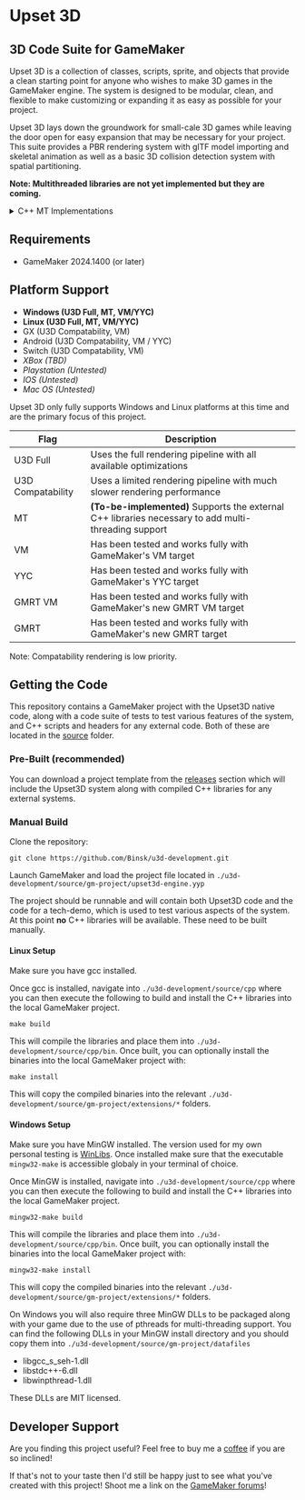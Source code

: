 # Upset 3D
## 3D Code Suite for GameMaker

Upset 3D is a collection of classes, scripts, sprite, and objects that provide a clean starting point for anyone who wishes to make 3D games in the GameMaker engine. The system is designed to be modular, clean, and flexible to make customizing or expanding it as easy as possible for your project.

Upset 3D lays down the groundwork for small-cale 3D games while leaving the door open for easy expansion that may be necessary for your project. This suite provides a PBR rendering system with glTF model importing and skeletal animation as well as a basic 3D collision detection system with spatial partitioning.

**Note: Multithreaded libraries are not yet implemented but they are coming.**
<details>
<summary>C++ MT Implementations</summary>
GameMaker does not support user-defined threading, compute shaders, nor shader storage buffers at this time. As such, a number of important systems will be slow and limited; two of which being collision detection and skeletal animation. Some limitations are worked around through custom C++ libraries but note that these libraries are only supported and compiled for the explicitly supported platforms below. Should GameMaker start including some of these necessary features, the systems will be moved over to GameMaker-native calls.
</details>

## Requirements

* GameMaker 2024.1400 (or later)

## Platform Support

* **Windows (U3D Full, MT, VM/YYC)**
* **Linux (U3D Full, MT, VM/YYC)**
* GX (U3D Compatability, VM)
* Android (U3D Compatability, VM / YYC)
* Switch (U3D Compatability, VM)
* *XBox (TBD)*
* *Playstation (Untested)*
* *IOS (Untested)*
* *Mac OS (Untested)*

Upset 3D only fully supports Windows and Linux platforms at this time and are the primary focus of this project.

| Flag | Description |
| --- | --- |
| U3D Full | Uses the full rendering pipeline with all available optimizations |
| U3D Compatability | Uses a limited rendering pipeline with much slower rendering performance |
| MT | **(To-be-implemented)** Supports the external C++ libraries necessary to add multi-threading support |
| VM | Has been tested and works fully with GameMaker's VM target |
| YYC | Has been tested and works fully with GameMaker's YYC target |
| GMRT VM | Has been tested and works fully with GameMaker's new GMRT VM target |
| GMRT | Has been tested and works fully with GameMaker's new GMRT target |

Note: Compatability rendering is low priority.

## Getting the Code

This repository contains a GameMaker project with the Upset3D native code, along with a code suite of tests to test various features of the system, and C++ scripts and headers for any external code. Both of these are located in the [source](https://github.com/Binsk/u3d-development/tree/master/source) folder.

### Pre-Built (recommended)

You can download a project template from the [releases](https://github.com/Binsk/u3d-development/releases) section which will include the Upset3D system along with compiled C++ libraries for any external systems.

### Manual Build

Clone the repository:
~~~
git clone https://github.com/Binsk/u3d-development.git
~~~

Launch GameMaker and load the project file located in `./u3d-development/source/gm-project/upset3d-engine.yyp`

The project should be runnable and will contain both Upset3D code and the code for a tech-demo, which is used to test various aspects of the system. At this point **no** C++ libraries will be available. These need to be built manually.

#### Linux Setup

Make sure you have gcc installed. 

Once gcc is installed, navigate into `./u3d-development/source/cpp` where you can then execute the following to build and install the C++ libraries into the local GameMaker project.

```
make build
```

This will compile the libraries and place them into `./u3d-development/source/cpp/bin`. Once built, you can optionally install the binaries into the local GameMaker project with:

```
make install
```

This will copy the compiled binaries into the relevant `./u3d-development/source/gm-project/extensions/*` folders.

#### Windows Setup

Make sure you have MinGW installed. The version used for my own personal testing is [WinLibs](https://winlibs.com/). Once installed make sure that the executable `mingw32-make` is accessible globaly in your terminal of choice.

Once MinGW is installed, navigate into `./u3d-development/source/cpp` where you can then execute the following to build and install the C++ libraries into the local GameMaker project.

```
mingw32-make build
```

This will compile the libraries and place them into `./u3d-development/source/cpp/bin`. Once built, you can optionally install the binaries into the local GameMaker project with:

```
mingw32-make install
```

This will copy the compiled binaries into the relevant `./u3d-development/source/gm-project/extensions/*` folders.

On Windows you will also require three MinGW DLLs to be packaged along with your game due to the use of pthreads for multi-threading support. You can find the following DLLs in your MinGW install directory and you should copy them into `./u3d-development/source/gm-project/datafiles`

* libgcc_s_seh-1.dll
* libstdc++-6.dll
* libwinpthread-1.dll

These DLLs are MIT licensed.

## Developer Support

Are you finding this project useful? Feel free to buy me a [coffee](https://ko-fi.com/binsk) if you are so inclined!

If that's not to your taste then I'd still be happy just to see what you've created with this project! Shoot me a link on the [GameMaker forums](https://forum.gamemaker.io/index.php?members/binsk.1097/)!
